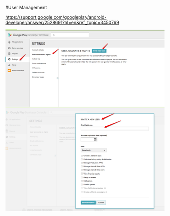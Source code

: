 #User Management

https://support.google.com/googleplay/android-developer/answer/2528691?hl=en&ref_topic=3450769

<img src="./Screenshots/user1.png">

<img src="./Screenshots/user2.png">